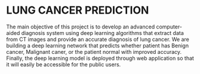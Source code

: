 # LUNG CANCER PREDICTION
The main objective of this project is to develop an advanced computer-aided diagnosis system using deep learning algorithms that extract data from CT images and provide an accurate diagnosis of lung cancer. We are building a deep learning network that predicts whether patient has Benign cancer, Malignant caner, or the patient normal with improved accuracy. Finally, the deep learning model is deployed through web application so that it will easily be accessible for the public users.
